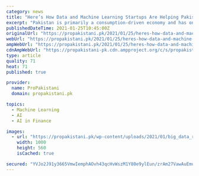 ```yaml
---
category: news
title: "Here’s How Data and Machine Learning Startups Are Helping Pakistani Retail Market"
excerpt: "Pakistan is primarily a consumption-driven economy and has one of the fastest-growing retail markets. Coupled with one of the youngest"
publishedDateTime: 2021-01-25T10:45:00Z
originalUrl: "https://propakistani.pk/2021/01/25/heres-how-data-and-machine-learning-startups-are-helping-pakistani-retail-market/"
webUrl: "https://propakistani.pk/2021/01/25/heres-how-data-and-machine-learning-startups-are-helping-pakistani-retail-market/"
ampWebUrl: "https://propakistani.pk/2021/01/25/heres-how-data-and-machine-learning-startups-are-helping-pakistani-retail-market/amp/"
cdnAmpWebUrl: "https://propakistani-pk.cdn.ampproject.org/c/s/propakistani.pk/2021/01/25/heres-how-data-and-machine-learning-startups-are-helping-pakistani-retail-market/amp/"
type: article
quality: 71
heat: 71
published: true

provider:
  name: ProPakistani
  domain: propakistani.pk

topics:
  - Machine Learning
  - AI
  - AI in Finance

images:
  - url: "https://propakistani.pk/wp-content/uploads/2021/01/big_data_retail_igg_pp.jpg"
    width: 1000
    height: 560
    isCached: true

secured: "YVJo2J91y3665VmwIemphAOvh43qcHvWszM1Y80e9ylEun/zrAm27VawAuEmuhLbuszskV9y4m7r3H0NL+JNScCtIGITSa1QYXsIu6V+GRfoqHxGeKy5QeuCk/+ogp6lRwi2UICDaUdO9N4cUjRi9DciWwn0SMbUpC8gb0OoeZipnpCnJm5HfP0btj+ZQ6E1mkm9K1lMdnLgnn+IoF+GS1sJsDgs9RyE0XfoO1ZbQevU1OOKAOs2phGDixyeTvbKB1gLavwrzv6e4GWjNJKg8TWKLFSpeP/bE++925uXymzehn0GeP6CG6dmisQ6eLPBgqdNnwgCoaUC1SFBbYtdk9QedZ+UFK9QmAXWyUlbiDc=;0jpniAk7nSg7byHwIdaODg=="
---
```


